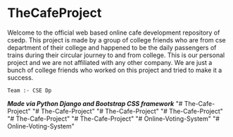 # TheCafeProject

Welcome to the official web based online cafe development repository of csedp. This project is made by a group of college friends who are from cse department of their college and happened to be the daily passengers of trains during their circular journey to and from college. This is our personal project and we are not affiliated with any other company. We are just a bunch of college friends who worked on this project and tried to make it a success.

    Team :- CSE Dp

<b><i>Made via Python Django and Bootstrap CSS framework</i></b>
"# The-Cafe-Project" 
"# The-Cafe-Project" 
"# The-Cafe-Project" 
"# The-Cafe-Project" 
"# The-Cafe-Project" 
"# The-Cafe-Project" 
"# Online-Voting-System" 
"# Online-Voting-System" 
